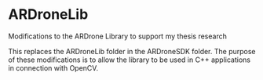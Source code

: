 ARDroneLib
==========

Modifications to the ARDrone Library to support my thesis research

This replaces the ARDroneLib folder in the ARDroneSDK folder.  The purpose of these modifications is to allow the library to be used in C++ applications in connection with OpenCV.